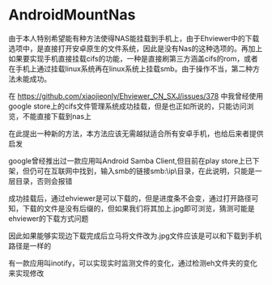 # AndroidMountNas
由于本人特别希望能有种方法使得NAS能挂载到手机上，由于Ehviewer中的下载选项中，是直接打开安卓原生的文件系统，因此是没有Nas的这种选项的。再加上如果要实现手机直接挂载cifs的功能，一种是直接刷第三方涵盖cifs的rom，或者在手机上通过挂载linux系统再在linux系统上挂载smb。由于操作不当，第二种方法未能成功。

在  https://github.com/xiaojieonly/Ehviewer_CN_SXJ/issues/378 中我曾经使用google store上的cifs文件管理系统成功挂载，但是也正如所说的，只能访问浏览，不能直接下载到nas上

在此提出一种新的方法，本方法应该无需越狱适合所有安卓手机，也给后来者提供启发

google曾经推出过一款应用叫Android Samba Client,但目前在play store上已下架，但仍可在互联网中找到，输入smb的链接smb:\\ip\目录，在此说明，只能是一层目录，否则会报错

成功挂载后，通过ehviewer是可以下载的，但是进度条不会变，通过打开路径可知，下载的文件是没有后缀的，但如果我们将其加上.jpg即可浏览，猜测可能是ehviewer的下载方式问题

因此如果能够实现边下载完成后立马将文件改为.jpg文件应该是可以和下载到手机路径是一样的

有一款应用叫inotify，可以实现实时监测文件的变化，通过检测eh文件夹的变化来实现修改

